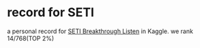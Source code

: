 # record for SETI
a personal record for <a href="https://www.kaggle.com/c/seti-breakthrough-listen">SETI Breakthrough Listen</a> in Kaggle. we rank 14/768(TOP 2%)
